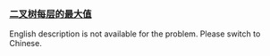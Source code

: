 ### [二叉树每层的最大值](https://leetcode.com/problems/hPov7L)

<p>English description is not available for the problem. Please switch to Chinese.</p>

